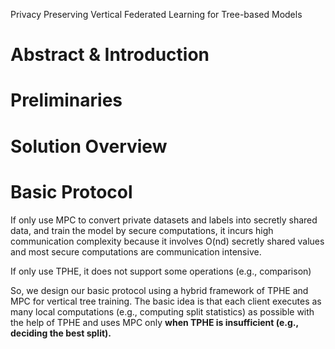 Privacy Preserving Vertical Federated Learning for Tree-based Models

# Abstract & Introduction

# Preliminaries

# Solution Overview

# Basic Protocol

If only use MPC to convert private datasets and labels into secretly shared data, and train the model by secure computations, it incurs high communication complexity because it involves O(nd) secretly shared values and most secure computations are communication intensive.

If only use TPHE, it does not support some operations (e.g., comparison)

So, we design our basic protocol using a hybrid framework of TPHE and MPC for vertical tree training. The basic idea is that each client executes as many local computations (e.g., computing split statistics) as possible with the help of TPHE and uses MPC only **when TPHE is insufficient (e.g., deciding the best split).**

